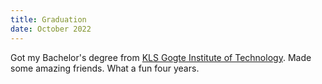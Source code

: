 ```yaml
---
title: Graduation
date: October 2022
---
```


Got my Bachelor's degree from [KLS Gogte Institute of Technology](https://en.wikipedia.org/wiki/Gogte_Institute_of_Technology). 
Made some amazing friends. What a fun four years.